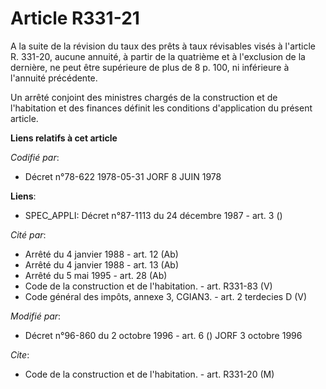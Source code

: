# Article R331-21

A la suite de la révision du taux des prêts à taux révisables visés à l'article R. 331-20, aucune annuité, à partir de la
quatrième et à l'exclusion de la dernière, ne peut être supérieure de plus de 8 p. 100, ni inférieure à l'annuité précédente.

Un arrêté conjoint des ministres chargés de la construction et de l'habitation et des finances définit les conditions
d'application du présent article.

**Liens relatifs à cet article**

_Codifié par_:

  - Décret n°78-622 1978-05-31 JORF 8 JUIN 1978

**Liens**:

  - SPEC_APPLI: Décret n°87-1113 du 24 décembre 1987 - art. 3 ()

_Cité par_:

  - Arrêté du 4 janvier 1988 - art. 12 (Ab)
  - Arrêté du 4 janvier 1988 - art. 13 (Ab)
  - Arrêté du 5 mai 1995 - art. 28 (Ab)
  - Code de la construction et de l'habitation. - art. R331-83 (V)
  - Code général des impôts, annexe 3, CGIAN3. - art. 2 terdecies D (V)

_Modifié par_:

  - Décret n°96-860 du 2 octobre 1996 - art. 6 () JORF 3 octobre 1996

_Cite_:

  - Code de la construction et de l'habitation. - art. R331-20 (M)

